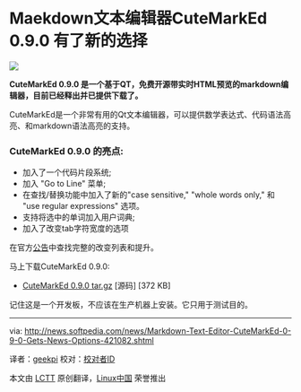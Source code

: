 Maekdown文本编辑器CuteMarkEd 0.9.0 有了新的选择
================================================================================
![](http://i1-news.softpedia-static.com/images/news2/Markdown-Text-Editor-CuteMarkEd-0-9-0-Gets-News-Options-421082-2.png)

**CuteMarkEd 0.9.0 是一个基于QT，免费开源带实时HTML预览的markdown编辑器，目前已经释出并已提供下载了。**

CuteMarkEd是一个非常有用的Qt文本编辑器，可以提供数学表达式、代码语法高亮、和markdown语法高亮的支持。

### CuteMarkEd 0.9.0 的亮点: ###

- 加入了一个代码片段系统;
- 加入 "Go to Line" 菜单;
- 在查找/替换功能中加入了新的"case sensitive," "whole words only," 和 "use regular expressions" 选项。
- 支持将选中的单词加入用户词典;
- 加入了改变tab字符宽度的选项

在官方[公告][1]中查找完整的改变列表和提升。

马上下载CuteMarkEd 0.9.0:

- [CuteMarkEd 0.9.0 tar.gz][2] [源码] [372 KB]

记住这是一个开发板，不应该在生产机器上安装。它只用于测试目的。

--------------------------------------------------------------------------------

via: http://news.softpedia.com/news/Markdown-Text-Editor-CuteMarkEd-0-9-0-Gets-News-Options-421082.shtml

译者：[geekpi](https://github.com/geekpi) 校对：[校对者ID](https://github.com/校对者ID)

本文由 [LCTT](https://github.com/LCTT/TranslateProject) 原创翻译，[Linux中国](http://linux.cn/) 荣誉推出

[1]:http://qt-apps.org/content/show.php/CuteMarkEd?content=158801
[2]:https://github.com/cloose/CuteMarkEd/archive/v0.9.0.tar.gz